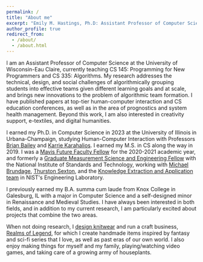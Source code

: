 ```yaml
---
permalink: /
title: "About me"
excerpt: "Emily M. Hastings, Ph.D: Assistant Professor of Computer Science at the University of Wisconsin-Eau Claire. Owner of Etsy shop Realms of Legend: Handmade fantasy and historical wares. Designer of costumes and knitting and crochet patterns."
author_profile: true
redirect_from: 
  - /about/
  - /about.html
---
```


I am an Assistant Professor of Computer Science at the University of Wisconsin-Eau Claire, currently teaching CS 145: Programming for New Programmers and CS 335: Algorithms. My research addresses the technical, design, and social challenges of algorithmically grouping students into effective teams given different learning goals and at scale, and brings new innovations to the problem of algorithmic team formation. I have published papers at top-tier human-computer interaction and CS education conferences, as well as in the area of prognostics and system health management. Beyond this work, I am also interested in creativity support, e-textiles, and digital humanities.


I earned my Ph.D. in Computer Science in 2023 at the University of Illinois in Urbana-Champaign, studying Human-Computer Interaction with Professors [Brian Bailey](http://orchid.cs.illinois.edu/people/bailey/index.html) and [Karrie Karahalios](http://social.cs.uiuc.edu/people/karriekarahalios.html). I earned my M.S. in CS along the way in 2019. I was a [Mavis Future Faculty Fellow](https://publish.illinois.edu/engr-mavis/) for the 2020-2021 academic year, and formerly a [Graduate Measurement Science and Engineering Fellow](https://www.nist.gov/iaao/academic-affairs-office/nist-graduate-student-measurement-science-and-engineering-gmse) with the National Institute of Standards and Technology, working with [Michael Brundage](https://www.arlis.umd.edu/about-arlis/our-people/michael-brundage), [Thurston Sexton](https://www.nist.gov/people/thurston-sexton), and the [Knowledge Extraction and Application team](https://www.researchgate.net/project/Knowledge-Extraction-and-Application-for-Smart-Manufacturing) in NIST's Engineering Laboratory.

I previously earned my B.A. summa cum laude from Knox College in Galesburg, IL with a major in Computer Science and a self-designed minor in Renaissance and Medieval Studies. I have always been interested in both fields, and in addition to my current research, I am particularly excited about projects that combine the two areas.

When not doing research, I [design knitwear](https://www.ravelry.com/designers/emily-hastings) and run a craft business, [Realms of Legend](https://realmsoflegend.etsy.com), for which I create handmade items inspired by fantasy and sci-fi series that I love, as well as past eras of our own world. I also enjoy making things for myself and my family, playing/watching video games, and taking care of a growing army of houseplants.
